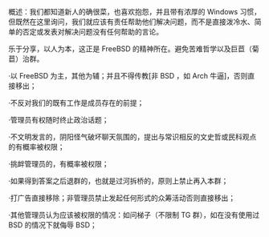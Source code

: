 概述：我们都知道新人的确很菜，也喜欢抱怨，并且带有浓厚的 Windows 习惯，但既然在这里询问，我们就应该有责任帮助他们解决问题，而不是直接泼冷水、简单的否定或发表对解决问题没有任何帮助的言论。

乐于分享，以人为本，这正是 FreeBSD 的精神所在。避免苦难哲学以及巨苣（菊苣）治群。

·以 FreeBSD 为主，其他为辅；并且不得传教[非 BSD ，如 Arch 牛逼]，否则直接移出；

·不反对我们的既有工作是成员存在的前提；

·管理员有权随时终止政治话题；

·不文明发言的，阴阳怪气破坏聊天氛围的，提出与常识相反的文史哲或民科观点的有概率被权限；

·挑衅管理员的，有概率被权限；

·如果得到答案之后退群的，也就是过河拆桥的，原则上禁止再入本群；

·打广告直接移除；非管理员禁止发起任何形式的众筹活动否则直接移出；

·其他管理员认为应该被权限的情况：如问梯子（不限制 TG 群），如在没有使用过 BSD 的情况下就侮辱 BSD；

